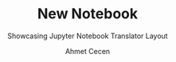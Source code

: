 ---
layout:     notebook
title:      New Notebook
author:     Ahmet Cecen
tags: 		jupyter workflows template
subtitle:   Showcasing Jupyter Notebook Translator Layout

notebookfilename: intro
visualworkflow: true
---